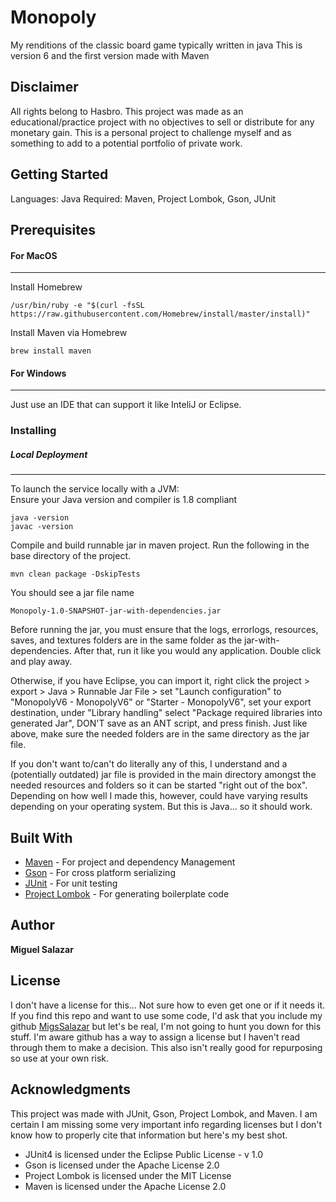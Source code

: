# Monopoly
My renditions of the classic board game typically written in java
This is version 6 and the first version made with Maven

## Disclaimer
All rights belong to Hasbro. This project was made as an educational/practice project with no objectives to sell or distribute for any monetary gain. This is a personal project to challenge myself and as something to add to a potential portfolio of private work. 

## Getting Started
Languages: Java
Required: Maven, Project Lombok, Gson, JUnit

## Prerequisites

#### For MacOS
---
Install Homebrew

```
/usr/bin/ruby -e "$(curl -fsSL https://raw.githubusercontent.com/Homebrew/install/master/install)"
```

Install Maven via Homebrew

```
brew install maven
```
#### For Windows
---
Just use an IDE that can support it like InteliJ or Eclipse. 

### Installing
##### Local Deployment
---

To launch the service locally with a JVM:   
Ensure your Java version and compiler is 1.8 compliant
```
java -version
javac -version
```

Compile and build runnable jar in maven project. Run the following in the base directory of the project.
```
mvn clean package -DskipTests
```

You should see a jar file name
```
Monopoly-1.0-SNAPSHOT-jar-with-dependencies.jar
```
Before running the jar, you must ensure that the logs, errorlogs, resources, saves, and textures folders
are in the same folder as the jar-with-dependencies. After that, run it like you would any application. 
Double click and play away.

Otherwise, if you have Eclipse, you can import it, right click the project > export > Java > Runnable Jar File > set "Launch configuration" to "MonopolyV6 - MonopolyV6" or "Starter - MonopolyV6", set your export destination, under "Library handling" select "Package required libraries into generated Jar", DON'T save as an ANT script, and press finish. Just like above, make sure the needed folders are in the same directory as the jar file.

If you don't want to/can't do literally any of this, I understand and a (potentially outdated) jar file is provided in the main directory amongst the needed resources and folders so it can be started "right out of the box". Depending on how well I made this, however, could have varying results depending on your operating system. But this is Java... so it should work.

## Built With
 * [Maven](https://maven.apache.org/) - For project and dependency Management
 * [Gson](https://github.com/google/gson) - For cross platform serializing 
 * [JUnit](https://junit.org/junit4/) - For unit testing
 * [Project Lombok](https://projectlombok.org/setup/overview) - For generating boilerplate code
 
## Author
**Miguel Salazar**

## License
I don't have a license for this... Not sure how to even get one or if it needs it. If you find this repo
and want to use some code, I'd ask that you include my github [MigsSalazar](https://github.com/MigsSalazar) but let's be real, I'm not going to hunt you down for this stuff. I'm aware github has a way to assign a license but I haven't read through them to make a decision. This also isn't really good for repurposing so use at your own risk.

## Acknowledgments
This project was made with JUnit, Gson, Project Lombok, and Maven. I am certain I am missing some very important info regarding licenses but I don't know how to properly cite that information but here's my best shot.
 * JUnit4 is licensed under the Eclipse Public License - v 1.0
 * Gson is licensed under the Apache License 2.0
 * Project Lombok is licensed under the MIT License
 * Maven is licensed under the Apache License 2.0
